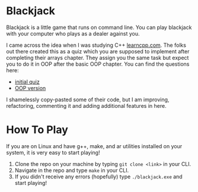 # Blackjack
Blackjack is a little game that runs on command line. You can play blackjack with your computer who plays as a dealer against you.

I came across the idea when I was studying C++ [learncpp.com](https://www.learncpp.com/). The folks out there created this as a quiz which you are supposed to implement after completing their arrays chapter. They assign you the same task but expect you to do it in OOP after the basic OOP chapter. You can find the questions here:
- [initial quiz](https://www.learncpp.com/cpp-tutorial/chapter-9-comprehensive-quiz/)
- [OOP version](https://www.learncpp.com/cpp-tutorial/chapter-11-comprehensive-quiz/)

I shamelessly copy-pasted some of their code, but I am improving, refactoring, commenting it and adding additional features in here.

# How To Play
If you are on Linux and have g++, make, and ar utilities installed on your system, it is very easy to start playing!
1. Clone the repo on your machine by typing `git clone <link>` in your CLI.
2. Navigate in the repo and type `make` in your CLI.
3. If you didn't receive any errors (hopefully) type `./blackjack.exe` and start playing!

###
